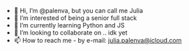 - 👋 Hi, I’m @palenva, but you can call me Julia
- 👀 I’m interested of being a senior full stack
- 🌱 I’m currently learning Python and JS
- 💞️ I’m looking to collaborate on .. idk yet
- 📫 How to reach me - by e-mail: julia.palenva@icloud.com

<!---
palenva/palenva is a ✨ special ✨ repository because its `README.md` (this file) appears on your GitHub profile.
You can click the Preview link to take a look at your changes.
--->

